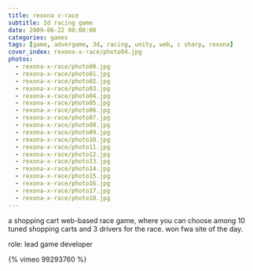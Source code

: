 ```yaml
---
title: rexona x-race
subtitle: 3d racing game
date: 2009-06-22 00:00:00
categories: games
tags: [game, advergame, 3d, racing, unity, web, c sharp, rexona]
cover_index: rexona-x-race/photo04.jpg
photos:
  - rexona-x-race/photo00.jpg
  - rexona-x-race/photo01.jpg
  - rexona-x-race/photo02.jpg
  - rexona-x-race/photo03.jpg
  - rexona-x-race/photo04.jpg
  - rexona-x-race/photo05.jpg
  - rexona-x-race/photo06.jpg
  - rexona-x-race/photo07.jpg
  - rexona-x-race/photo08.jpg
  - rexona-x-race/photo09.jpg
  - rexona-x-race/photo10.jpg
  - rexona-x-race/photo11.jpg
  - rexona-x-race/photo12.jpg
  - rexona-x-race/photo13.jpg
  - rexona-x-race/photo14.jpg
  - rexona-x-race/photo15.jpg
  - rexona-x-race/photo16.jpg
  - rexona-x-race/photo17.jpg
  - rexona-x-race/photo18.jpg
---
```

a shopping cart web-based race game, where you can choose among 10 tuned shopping carts and 3 drivers for the race. won fwa site of the day.

role: lead game developer

{% vimeo 99293760 %}
